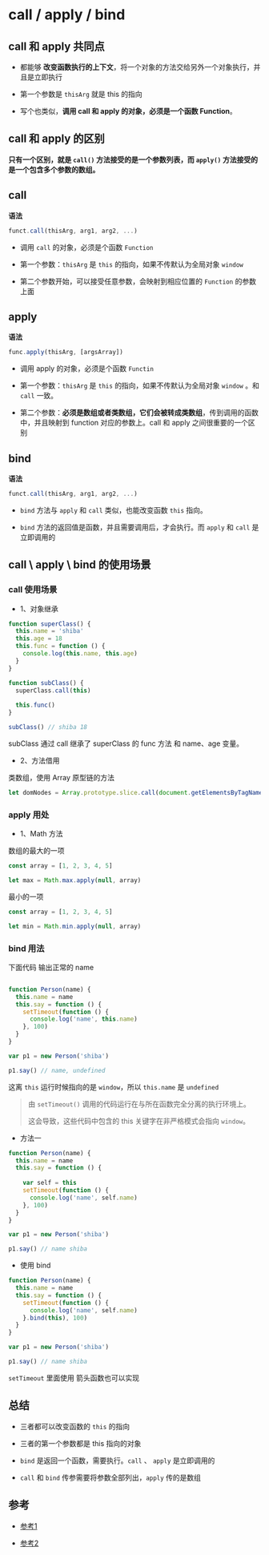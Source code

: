 # call / apply / bind


## call 和 apply 共同点

- 都能够 **改变函数执行的上下文**，将一个对象的方法交给另外一个对象执行，并且是立即执行

- 第一个参数是 `thisArg` 就是 this 的指向

- 写个也类似，**调用 call 和 apply 的对象，必须是一个函数 Function**。


## call 和 apply 的区别

**只有一个区别，就是 `call()` 方法接受的是一个参数列表，而 `apply()` 方法接受的是一个包含多个参数的数组。**


## call

**语法**

```javascript
funct.call(thisArg, arg1, arg2, ...)
```

- 调用 `call` 的对象，必须是个函数 `Function`

- 第一个参数：`thisArg` 是 `this` 的指向，如果不传默认为全局对象 `window`

- 第二个参数开始，可以接受任意参数，会映射到相应位置的 `Function` 的参数上面



## apply

**语法**

```javascript
func.apply(thisArg, [argsArray])
```

- 调用 apply 的对象，必须是个函数 `Functin`

- 第一个参数：`thisArg` 是 `this` 的指向，如果不传默认为全局对象 `window` 。和 `call` 一致。

- 第二个参数：**必须是数组或者类数组，它们会被转成类数组**，传到调用的函数中，并且映射到 function 对应的参数上。call 和 apply 之间很重要的一个区别


## bind

**语法**

```javascript
funct.call(thisArg, arg1, arg2, ...)
```

- `bind` 方法与 `apply` 和 `call` 类似，也能改变函数 `this` 指向。

- `bind` 方法的返回值是函数，并且需要调用后，才会执行。而 `apply` 和 `call` 是立即调用的


## call \ apply \ bind 的使用场景

### call 使用场景

- 1、对象继承
```javascript
function superClass() {
  this.name = 'shiba'
  this.age = 18
  this.func = function () {
    console.log(this.name, this.age)
  }
}

function subClass() {
  superClass.call(this)
  
  this.func()
}

subClass() // shiba 18

```

subClass 通过 call 继承了 superClass 的 func 方法 和 name、age 变量。
 
 -  2、方法借用

类数组，使用 Array 原型链的方法

```javascript
let domNodes = Array.prototype.slice.call(document.getElementsByTagName('*'))
```


### apply 用处

- 1、Math 方法

数组的最大的一项

```javascript
const array = [1, 2, 3, 4, 5]

let max = Math.max.apply(null, array)
```


最小的一项

```javascript
const array = [1, 2, 3, 4, 5]

let min = Math.min.apply(null, array)
```

###  bind 用法

下面代码 输出正常的 name

```javascript

function Person(name) {
  this.name = name
  this.say = function () {
    setTimeout(function () {
      console.log('name', this.name)
    }, 100)
  }
}

var p1 = new Person('shiba')

p1.say() // name, undefined
```

这离 `this` 运行时候指向的是 `window`，所以 `this.name` 是 `undefined`

> 由 `setTimeout()` 调用的代码运行在与所在函数完全分离的执行环境上。
>
> 这会导致，这些代码中包含的 this 关键字在非严格模式会指向 `window`。


- 方法一 
```javascript
function Person(name) {
  this.name = name
  this.say = function () {
    
    var self = this
    setTimeout(function () {
      console.log('name', self.name)
    }, 100)
  }
}

var p1 = new Person('shiba')

p1.say() // name shiba
```

- 使用 bind
```javascript
function Person(name) {
  this.name = name
  this.say = function () {    
    setTimeout(function () {
      console.log('name', self.name)
    }.bind(this), 100)
  }
}

var p1 = new Person('shiba')

p1.say() // name shiba
```

`setTimeout` 里面使用 箭头函数也可以实现


## 总结

- 三者都可以改变函数的 `this` 的指向

- 三者的第一个参数都是 this 指向的对象

- `bind` 是返回一个函数，需要执行。`call` 、 `apply` 是立即调用的

- `call` 和 `bind` 传参需要将参数全部列出，`apply` 传的是数组

## 参考
- [参考1](https://segmentfault.com/a/1190000017957307)

- [参考2](https://github.com/axuebin/articles/issues/7)

